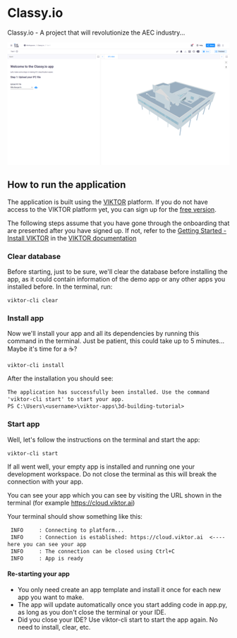 # Classy.io

Classy.io - A project that will revolutionize the AEC industry...

![Render of app](images_of_results/VIKTOR-app.png)

## How to run the application
The application is built using the [VIKTOR](https://www.viktor.ai/) platform. If you do not have access to the VIKTOR 
platform yet, you can sign up for the [free version](https://www.viktor.ai/start-building-apps).

The following steps assume that you have gone through the onboarding that are presented after you have signed up. If not, 
refer to the [Getting Started - Install VIKTOR](https://docs.viktor.ai/docs/getting-started/installation/) in the [VIKTOR 
documentation](https://docs.viktor.ai/)

### Clear database
Before starting, just to be sure, we'll clear the database before installing the app, as it could contain information 
of the demo app or any other apps you installed before. In the terminal, run:

```commandline
viktor-cli clear
```

### Install app
Now we'll install your app and all its dependencies by running this command in the terminal. Just be patient, this 
could take up to 5 minutes... Maybe it's time for a ☕?

```commandline
viktor-cli install
```

After the installation you should see:

```commandline
The application has successfully been installed. Use the command 'viktor-cli start' to start your app.
PS C:\Users\<username>\viktor-apps\3d-building-tutorial>
```

### Start app
Well, let's follow the instructions on the terminal and start the app:

```commandline
viktor-cli start
```

If all went well, your empty app is installed and running one your development workspace. Do not close the terminal as 
this will break the connection with your app.

You can see your app which you can see by visiting the URL shown in the terminal (for example https://cloud.viktor.ai)

Your terminal should show something like this:

```commandline
 INFO     : Connecting to platform...
 INFO     : Connection is established: https://cloud.viktor.ai  <---- here you can see your app
 INFO     : The connection can be closed using Ctrl+C
 INFO     : App is ready
```

#### Re-starting your app
- You only need create an app template and install it once for each new app you want to make.
- The app will update automatically once you start adding code in app.py, as long as you don't close the terminal or your IDE.
- Did you close your IDE? Use viktor-cli start to start the app again. No need to install, clear, etc.
